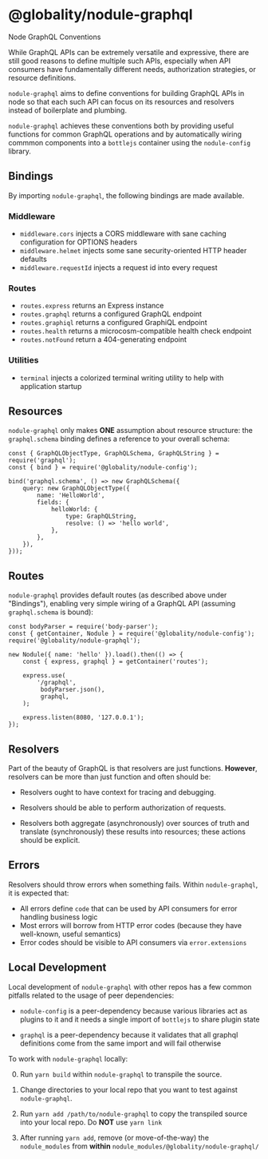 # @globality/nodule-graphql

Node GraphQL Conventions

While GraphQL APIs can be extremely versatile and expressive, there are still good reasons to define
multiple such APIs, especially when API consumers have fundamentally different needs, authorization
strategies, or resource definitions.

`nodule-graphql` aims to define conventions for building GraphQL APIs in node so that each
such API can focus on its resources and resolvers instead of boilerplate and plumbing.

`nodule-graphql` achieves these conventions both by providing useful functions for common GraphQL
operations and by automatically wiring commmon components into a `bottlejs` container using the
`nodule-config` library.


## Bindings

By importing `nodule-graphql`, the following bindings are made available.

### Middleware

 -  `middleware.cors` injects a CORS middleware with sane caching configuration for OPTIONS headers
 -  `middleware.helmet` injects some sane security-oriented HTTP header defaults
 -  `middleware.requestId` injects a request id into every request

### Routes

 -  `routes.express` returns an Express instance
 -  `routes.graphql` returns a configured GraphQL endpoint
 -  `routes.graphiql` returns a configured GraphiQL endpoint
 -  `routes.health` returns a microcosm-compatible health check endpoint
 -  `routes.notFound` return a 404-generating endpoint

### Utilities

 - `terminal` injects a colorized terminal writing utility to help with application startup

## Resources

`nodule-graphql` only makes **ONE** assumption about resource structure: the `graphql.schema` binding
defines a reference to your overall schema:

    const { GraphQLObjectType, GraphQLSchema, GraphQLString } = require('graphql');
    const { bind } = require('@globality/nodule-config');

    bind('graphql.schema', () => new GraphQLSchema({
        query: new GraphQLObjectType({
            name: 'HelloWorld',
            fields: {
                helloWorld: {
                    type: GraphQLString,
                    resolve: () => 'hello world',
                },
            },
        }),
    }));


## Routes

`nodule-graphql` provides default routes (as described above under "Bindings"), enabling very simple wiring
of a GraphQL API (assuming `graphql.schema` is bound):

    const bodyParser = require('body-parser');
    const { getContainer, Nodule } = require('@globality/nodule-config');
    require('@globality/nodule-graphql');

    new Nodule({ name: 'hello' }).load().then(() => {
        const { express, graphql } = getContainer('routes');

        express.use(
            '/graphql',
             bodyParser.json(),
             graphql,
        );

        express.listen(8080, '127.0.0.1');
    });


## Resolvers

Part of the beauty of GraphQL is that resolvers are just functions. **However**, resolvers can
be more than just function and often should be:

 -  Resolvers ought to have context for tracing and debugging.

 -  Resolvers should be able to perform authorization of requests.

 -  Resolvers both aggregate (asynchronously) over sources of truth and translate (synchronously)
    these results into resources; these actions should be explicit.


## Errors

Resolvers should throw errors when something fails. Within `nodule-graphql`, it is expected that:

 -  All errors define `code` that can be used by API consumers for error handling business logic
 -  Most errors will borrow from HTTP error codes (because they have well-known, useful semantics)
 -  Error codes should be visible to API consumers via `error.extensions`


## Local Development

Local development of `nodule-graphql` with other repos has a few common pitfalls related to the
usage of peer dependencies:

 -  `nodule-config` is a peer-dependency because various libraries act as plugins to it and it needs
    a single import of `bottlejs` to share plugin state

 -  `graphql` is a peer-dependency because it validates that all graphql definitions come from the
    same import and will fail otherwise

To work with `nodule-graphql` locally:

 0. Run `yarn build` within `nodule-graphql` to transpile the source.

 1. Change directories to your local repo that you want to test against `nodule-graphql`.

 2. Run `yarn add /path/to/nodule-graphql` to copy the transpiled source into your local repo.
    Do **NOT** use `yarn link`

 3. After running `yarn add`, remove (or move-of-the-way) the `nodule_modules` from **within**
    `nodule_modules/@globality/nodule-graphql/`
